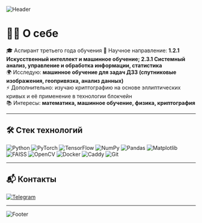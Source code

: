 <!-- Приветственный баннер -->
![Header](https://capsule-render.vercel.app/api?type=waving&color=0:6A5ACD,100:20B2AA&height=200&section=header&text=Привет%20👋%20Я%20Дмитрий!&fontSize=40&fontColor=ffffff)

# 👨‍🔬 О себе
🎓 Аспирант третьего года обучения
📍 Научное направление: **1.2.1 Искусственный интеллект и машинное обучение; 2.3.1 Системный анализ, управление и обработка информации, статистика**  
🌍 Исследую: **машинное обучение для задач ДЗЗ (спутниковые изображения, геопривязка, анализ данных)**  
⚡ Дополнительно: изучаю криптографию на основе эллиптических кривых и её применение в технологии блокчейн            
📚 Интересы: **математика, машинное обучение, физика, криптография**

---

## 🛠️ Стек технологий
![Python](https://img.shields.io/badge/Python-3776AB?style=for-the-badge&logo=python&logoColor=white)
![PyTorch](https://img.shields.io/badge/PyTorch-EE4C2C?style=for-the-badge&logo=pytorch&logoColor=white)
![TensorFlow](https://img.shields.io/badge/TensorFlow-FF6F00?style=for-the-badge&logo=tensorflow&logoColor=white)
![NumPy](https://img.shields.io/badge/numpy-013243?style=for-the-badge&logo=numpy&logoColor=white)
![Pandas](https://img.shields.io/badge/pandas-150458?style=for-the-badge&logo=pandas&logoColor=white)
![Matplotlib](https://img.shields.io/badge/Matplotlib-005571?style=for-the-badge&logo=plotly&logoColor=white)
![FAISS](https://img.shields.io/badge/FAISS-005571?style=for-the-badge&logo=facebook&logoColor=white)
![OpenCV](https://img.shields.io/badge/OpenCV-5C3EE8?style=for-the-badge&logo=opencv&logoColor=white)
![Docker](https://img.shields.io/badge/Docker-2496ED?style=for-the-badge&logo=docker&logoColor=white)
![Caddy](https://img.shields.io/badge/Caddy-00C7B7?style=for-the-badge&logo=caddy&logoColor=white)
![Git](https://img.shields.io/badge/Git-F05032?style=for-the-badge&logo=git&logoColor=white)

---

## 📬 Контакты
[![Telegram](https://img.shields.io/badge/Telegram-26A5E4?style=for-the-badge&logo=telegram&logoColor=white)](https://t.me/anaresk)

--- 

![Footer](https://capsule-render.vercel.app/api?type=waving&color=0:20B2AA,100:6A5ACD&height=120&section=footer)

